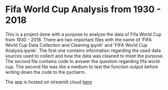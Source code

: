 # Fifa World Cup Analysis from 1930 - 2018

This is a project done with a purpose to analyze the data of Fifa World Cup from 1930 - 2018. There are two important files with the name of  'FIFA World Cup Data Collection and Cleaning.ipynb' and 'FIFA World Cup Analysis.ipynb'. The first one contains information regarding the used data sources used to collect and how the data was cleaned to meet the purpose. The second file contains code to answer the question regarding fifa world cup. The second file was like a medium to test the function output before writing down the code to the pycharm.

The app is hosted on streamlit cloud [here](https://sudarshanaw-fifa-wc-analysis-app-app-i440uw.streamlit.app/)
